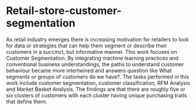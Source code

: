 # Retail-store-customer-segmentation
As retail industry emerges there is increasing motivation for retailers to look for data or strategies that can help them segment or describe their customers in a succinct, but informative manner. This work focuses on Customer Segmentation. By integrating machine learning practices and conventional business understandings, the paths to understand customer behaviour became more intertwined and answers question like What segments or groups of customers do we have?.
The tasks performed in this work include customer segmentation, customer classification, RFM Analysis and Market Basket Analysis. The findings are that there are roughly five or six clusters of customers with each cluster having unique purchasing traits that define them.


